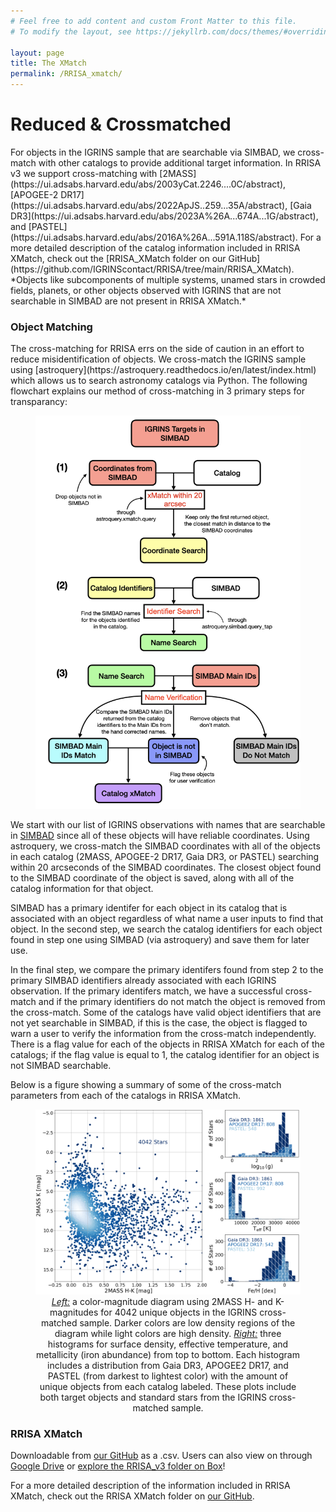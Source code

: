 ```yaml
---
# Feel free to add content and custom Front Matter to this file.
# To modify the layout, see https://jekyllrb.com/docs/themes/#overriding-theme-defaults

layout: page
title: The XMatch
permalink: /RRISA_xmatch/
---
```


<h1>Reduced & Crossmatched</h1>
For objects in the IGRINS sample that are searchable via SIMBAD, we cross-match with other catalogs to provide additional target information.
In RRISA v3 we support cross-matching with [2MASS](https://ui.adsabs.harvard.edu/abs/2003yCat.2246....0C/abstract), [APOGEE-2 DR17](https://ui.adsabs.harvard.edu/abs/2022ApJS..259...35A/abstract), [Gaia DR3](https://ui.adsabs.harvard.edu/abs/2023A%26A...674A...1G/abstract), and [PASTEL](https://ui.adsabs.harvard.edu/abs/2016A%26A...591A.118S/abstract).
For a more detailed description of the catalog information included in RRISA XMatch, check out the [RRISA_XMatch folder on our GitHub](https://github.com/IGRINScontact/RRISA/tree/main/RRISA_XMatch).
*Objects like subcomponents of multiple systems, unamed stars in crowded fields, planets, or other objects observed with IGRINS that are not searchable in SIMBAD are not present in RRISA XMatch.*


<h3>Object Matching</h3>
The cross-matching for RRISA errs on the side of caution in an effort to reduce misidentification of objects.
We cross-match the IGRINS sample using [astroquery](https://astroquery.readthedocs.io/en/latest/index.html) which allows us to search astronomy catalogs via Python.
The following flowchart explains our method of cross-matching in 3 primary steps for transparancy:

<center>
  <figure>
    <img src="/images/code_flowchart_remake.png" alt="Cross-matching code flowchart" width = "600"/>
  </figure>
</center>

We start with our list of IGRINS observations with names that are searchable in [SIMBAD](https://simbad.u-strasbg.fr/simbad/sim-fbasic) since all of these objects will have reliable coordinates.
Using astroquery, we cross-match the SIMBAD coordinates with all of the objects in each catalog (2MASS, APOGEE-2 DR17, Gaia DR3, or PASTEL) searching within 20 arcseconds of the SIMBAD coordinates.
The closest object found to the SIMBAD coordinate of the object is saved, along with all of the catalog information for that object.

SIMBAD has a primary identifer for each object in its catalog that is associated with an object regardless of what name a user inputs to find that object.
In the second step, we search the catalog identifiers for each object found in step one using SIMBAD (via astroquery) and save them for later use.

In the final step, we compare the primary identifers found from step 2 to the primary SIMBAD identifiers already associated with each IGRINS observation.
If the primary identifers match, we have a successful cross-match and if the primary identifiers do not match the object is removed from the cross-match.
Some of the catalogs have valid object identifiers that are not yet searchable in SIMBAD, if this is the case, the object is flagged to warn a user to verify the information from the cross-match independently.
There is a flag value for each of the objects in RRISA XMatch for each of the catalogs; if the flag value is equal to 1, the catalog identifier for an object is not SIMBAD searchable.

Below is a figure showing a summary of some of the cross-match parameters from each of the catalogs in RRISA XMatch.

<center>
  <figure>
    <img src="/images/xmatch_stats.png" alt="Cross-match statistics for each catalog for 2MASS H/K magnitude, effective temperature, surface gravity, and metallicity." width = "600"/>
    <figcaption><i><u>Left:</u></i> a color-magnitude diagram using 2MASS H- and K-magnitudes for 4042 unique objects in the IGRINS cross-matched sample. Darker colors are low density regions of the diagram while light colors are high density. <i><u>Right:</u></i> three histograms for surface density, effective temperature, and metallicity (iron abundance) from top to bottom. Each histogram includes a distribution from Gaia DR3, APOGEE2 DR17, and PASTEL (from darkest to lightest color) with the amount of unique objects from each catalog labeled. These plots include both target objects and standard stars from the IGRINS cross-matched sample.</figcaption>
  </figure>
</center>

<h3>RRISA XMatch</h3>

Downloadable from [our GitHub](https://github.com/IGRINScontact/RRISA.git) as a .csv. Users can also view on through [Google Drive](https://docs.google.com/spreadsheets/d/1DrvtlcKKayyM6fWljNG90Mj2-EqkaX7ZzwwxuedVK5E/edit?usp=sharing) or [explore the RRISA_v3 folder on Box](https://utexas.box.com/s/l7i5dbtss084mhxywmc6r8pl39bs1yhw)!

For a more detailed description of the information included in RRISA XMatch, check out the RRISA XMatch folder on [our GitHub](https://github.com/IGRINScontact/RRISA/tree/main/RRISA_XMatch).
